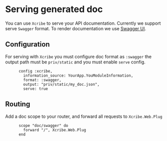 # Serving generated doc

You can use `Xcribe` to serve your API documentation. Currently we support serve
`Swagger` format. To render documentation we use [Swagger UI](https://swagger.io/tools/swagger-ui/).

## Configuration

For serving with `Xcribe` you must configure doc format as `:swagger` the output path
must be `priv/static` and you must enable `serve` config.

```
      config :xcribe,
        information_source: YourApp.YouModuleInformation,
        format: :swagger,
        output: "priv/static/my_doc.json",
        serve: true

```

## Routing

Add a doc scope to your router, and forward all requests to `Xcribe.Web.Plug`

```
      scope "doc/swagger" do
        forward "/", Xcribe.Web.Plug
      end

```
